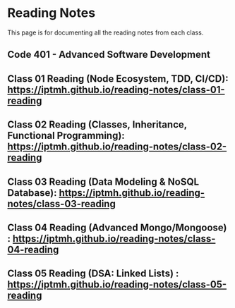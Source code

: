 # Reading Notes
This page is for documenting all the reading notes from each class.

## Code 401 - Advanced Software Development

## Class 01 Reading (Node Ecosystem, TDD, CI/CD): https://iptmh.github.io/reading-notes/class-01-reading

## Class 02 Reading (Classes, Inheritance, Functional Programming): https://iptmh.github.io/reading-notes/class-02-reading

## Class 03 Reading (Data Modeling & NoSQL Database): https://iptmh.github.io/reading-notes/class-03-reading

## Class 04 Reading (Advanced Mongo/Mongoose) : https://iptmh.github.io/reading-notes/class-04-reading

## Class 05 Reading (DSA: Linked Lists) : https://iptmh.github.io/reading-notes/class-05-reading
